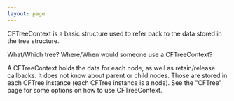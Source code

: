 ```yaml
---
layout: page
---
```


CFTreeContext is a basic structure used to refer back to the data stored in the tree structure.

What/Which tree?  Where/When would someone use a CFTreeContext?

A CFTreeContext holds the data for each node, as well as retain/release callbacks. It does not know about parent or child nodes. Those are stored in each CFTree instance (each CFTree instance is a node). See the "CFTree" page for some options on how to use CFTreeContext.
